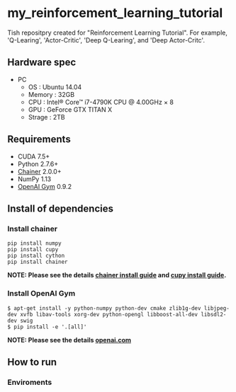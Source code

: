 # my_reinforcement_learning_tutorial
Tish repositpry created for "Reinforcement Learning Tutorial". For example, 'Q-Learing', 'Actor-Critic', 'Deep Q-Learing', and 'Deep Actor-Critc'.

## Hardware spec
- PC
	- OS : Ubuntu 14.04
	- Memory : 32GB
	- CPU : Intel® Core™ i7-4790K CPU @ 4.00GHz × 8 
	- GPU : GeForce GTX TITAN X
	- Strage : 2TB

## Requirements
- CUDA 7.5+
- Python 2.7.6+
- [Chainer](https://github.com/pfnet/chainer) 2.0.0+
- NumPy 1.13
- [OpenAI Gym](https://github.com/openai/gym) 0.9.2

## Install of dependencies
### Install chainer
```
pip install numpy
pip install cupy
pip install cython
pip install chainer
```
**NOTE: Please see the details [chainer install guide](https://docs.chainer.org/en/v2.0.0/install.html) and [cupy install guide](https://docs-cupy.chainer.org/en/stable/install.html).**

### Install OpenAI Gym
```
$ apt-get install -y python-numpy python-dev cmake zlib1g-dev libjpeg-dev xvfb libav-tools xorg-dev python-opengl libboost-all-dev libsdl2-dev swig
$ pip install -e '.[all]'
```
**NOTE: Please see the details [openai.com](https://gym.openai.com/)**

## How to run
### Enviroments
